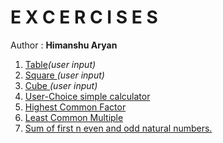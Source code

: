# E X C E R C I S E S
<html>
  <head>
  </head>
  <body>
    <div>Author : <b>Himanshu Aryan</b></div>
    <ol>
      <li><a href='https://github.com/himanshuaryan/Simple-Quiz/blob/main/Table.py'>Table</a><i>(user input)</i></li>
      <li><a href='https://github.com/himanshuaryan/Simple-Quiz/blob/main/Square.py'>Square </a><i>(user input)</i></li>
      <li><a href='https://github.com/himanshuaryan/Simple-Quiz/blob/main/Cube.py'>Cube </a><i>(user input)</i></li>
      <li><a href='https://github.com/himanshuaryan/Simple-Quiz/blob/main/simple_calculator.py'>User-Choice simple calculator</a></li>
      <li><a href='https://github.com/himanshuaryan/Simple-Quiz/blob/main/HCF.py'>Highest Common Factor</a></li>
      <li><a href='https://github.com/himanshuaryan/Simple-Quiz/blob/main/LCM.py'>Least Common Multiple</a></li>
      <li><a href='https://github.com/himanshuaryan/Simple-Quiz/blob/main/even_odd.py'>Sum of first n even and odd natural numbers. </a></li>
    </ol>
  </body>
</html>
